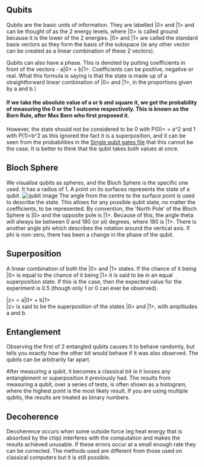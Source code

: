 
## Qubits
Qubits are the basic units of information. They are labelled |0> and |1> and can be thought of as the 2 energy levels, where |0> is called ground because it is the lower of the 2 energies. |0> and |1> are called the standard basis vectors as they form the basis of the subspace (ie any other vector can be created as a linear combination of these 2 vectors).

Qubits can also have a phase. This is denoted by putting coefficients in front of the vectors - a|0> + b|1>. Coefficients can be positive, negative or real.
What this formula is saying is that the state is made up of a straightforward linear combination of |0> and |1>, in the proportions given by a and b.\
#### If we take the absolute value of a or b and square it, we get the probability of measuring the 0 or the 1 outcome respectively. This is known as the Born Rule, after Max Born who first proposed it.
However, the state should not be considered to be 0 with P(0)= = a^2 and 1 with P(1)=b^2 as this ignored the fact it is a superposition, and it can be seen from the probabilities in the [Single qubit gates file](Notes/SingleQubitGates.md) that this cannot be the case. It is better to think that the qubit takes both values at once.


## Bloch Sphere
We visualise qubits as spheres, and the Bloch Sphere is the specific one used. It has a radius of 1. A point on its surfaces represents the state of a qubit.
![qubit image](https://en.wikipedia.org/wiki/Bloch_sphere#/media/File:Bloch_sphere.svg)
The angle from the centre to the surface point is used to describe the state. This allows for any possible qubit state, no matter the coefficients, to be represented. By convention, the 'North Pole' of the Bloch Sphere is |0> and the opposite pole is |1>. Because of this, the angle theta will always be between 0 and 180 (or pi) degrees, where 180 is |1>. There is another angle phi which describes the rotation around the vertical axis. If phi is non-zero, there has been a change in the phase of the qubit.


## Superposition
A linear combination of both the |0> and |1> states. If the chance of it being |0> is equal to the chance of it being |1> it is said to be in an equal superposition state. If this is the case, then the expected value for the experiment is 0.5 (though only 1 or 0 can ever be observed).

|z> = a|0> + b|1> \
|z> is said to be the superposition of the states |0> and |1>, with amplitudes a and b.

## Entanglement
Observing the first of 2 entangled qubits causes it to behave randomly, but tells you exactly how the other bit would behave if it was also observed.
The qubits can be arbitrarily far apart.

After measuring a qubit, it becomes a classical bit ie it looses any entanglement or superposition it previously had.
The results from measuring a qubit, over a series of tests, is often shown as a histogram, where the highest point is the most likely result. If you are using multiple qubits, the results are treated as binary numbers.

## Decoherence
Decoherence occurs when some outside force (eg heat energy that is absorbed by the chip) interferes with the computation and makes the results achieved unusable. If these errors occur at a small enough rate they can be corrected. The methods used are different from those used on classical computers but it is still possible.
